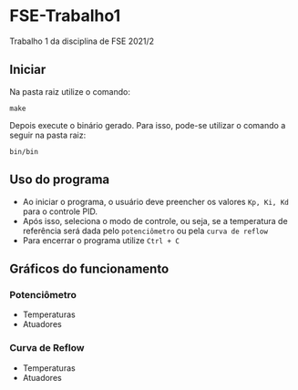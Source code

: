 # FSE-Trabalho1
Trabalho 1 da disciplina de FSE 2021/2

## Iniciar
Na pasta raiz utilize o comando:
```
make
```
Depois execute o binário gerado. Para isso, pode-se utilizar o comando a seguir na pasta raiz:
```
bin/bin
```

## Uso do programa
* Ao iniciar o programa, o usuário deve preencher os valores `Kp, Ki, Kd` para o controle PID.  
* Após isso, seleciona o modo de controle, ou seja, se a temperatura de referência será dada pelo `potenciômetro` ou pela `curva de reflow`
* Para encerrar o programa utilize `Ctrl + C`


## Gráficos do funcionamento

### Potenciômetro
* Temperaturas
* Atuadores

### Curva de Reflow
* Temperaturas
* Atuadores
